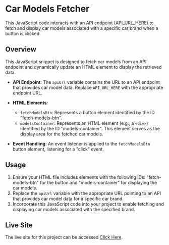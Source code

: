 # Car Models Fetcher

This JavaScript code interacts with an API endpoint (API_URL_HERE) to fetch and display car models associated with a specific car brand when a button is clicked.

## Overview

This JavaScript snippet is designed to fetch car models from an API endpoint and dynamically update an HTML element to display the retrieved data.

- **API Endpoint**: The `apiUrl` variable contains the URL to an API endpoint that provides car model data. Replace `API_URL_HERE` with the appropriate endpoint URL.

- **HTML Elements**: 
  - `fetchModelsBtn`: Represents a button element identified by the ID "fetch-models-btn".
  - `modelsContainer`: Represents an HTML element (e.g., a `<div>`) identified by the ID "models-container". This element serves as the display area for the fetched car models.

- **Event Handling**: An event listener is applied to the `fetchModelsBtn` button element, listening for a "click" event.


## Usage

1. Ensure your HTML file includes elements with the following IDs: "fetch-models-btn" for the button and "models-container" for displaying the car models.
2. Replace the `apiUrl` variable with the appropriate URL pointing to an API that provides car model data for a specific car brand.
3. Incorporate this JavaScript code into your project to enable fetching and displaying car models associated with the specified brand.

## Live Site

The live site for this project can be accessed [Click Here]().
